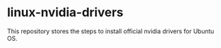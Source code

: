 # linux-nvidia-drivers
This repository stores the steps to install official nvidia drivers for Ubuntu OS.
